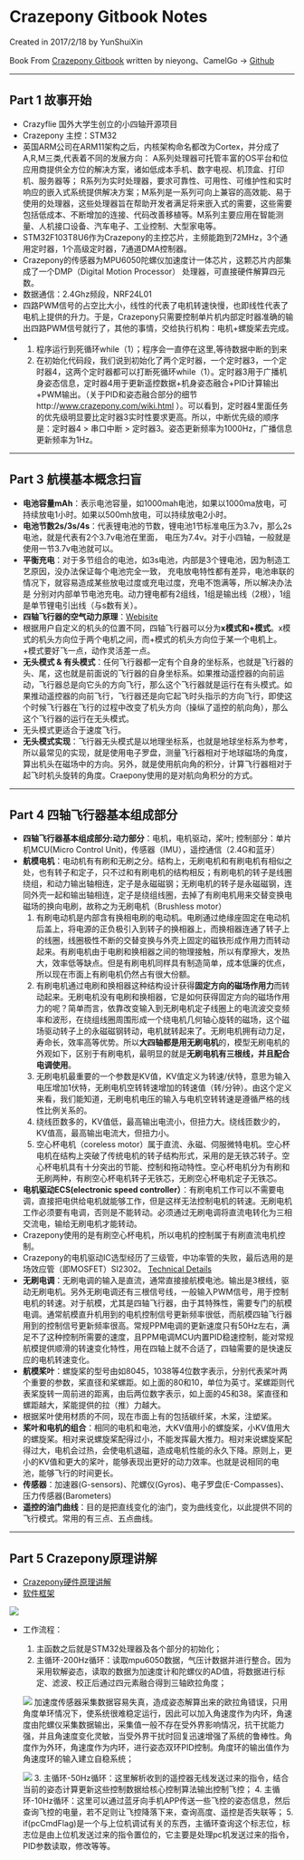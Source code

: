 # Crazepony Gitbook Notes
Created in 2017/2/18 by YunShuiXin

Book From [Crazepony Gitbook](https://www.gitbook.com/book/nieyong/crazepony-gitbook/details)
written by nieyong、CamelGo -> [Github](https://github.com/nieyong)

------
## Part 1 故事开始
+ Crazyflie 国外大学生创立的小四轴开源项目
+ Crazepony 主控：STM32
+ 英国ARM公司在ARM11架构之后，内核架构命名都改为Cortex，并分成了A,R,M三类,代表着不同的发展方向：
A系列处理器可托管丰富的OS平台和位应用商提供全方位的解决方案，诸如低成本手机、数字电视、机顶盒、打印机、服务器等； R系列为实时处理器，要求可靠性、可用性、可维护性和实时响应的嵌入式系统提供解决方案；M系列是一系列可向上兼容的高效能、易于使用的处理器，这些处理器旨在帮助开发者满足将来嵌入式的需要，这些需要包括低成本、不断增加的连接、代码改善移植等。M系列主要应用在智能测量、人机接口设备、汽车电子、工业控制、大型家电等。
+ STM32F103T8U6作为Crazepony的主控芯片，主频能跑到72MHz，3个通用定时器，1个高级定时器，7通道DMA控制器。
+ Crazepony的传感器为MPU6050陀螺仪加速度计一体芯片，这颗芯片内部集成了一个DMP（Digital Motion Processor）
处理器，可直接硬件解算四元数。
+ 数据通信：2.4Ghz频段，NRF24L01
+ 四路PWM信号的占空比大小，线性的代表了电机转速快慢，也即线性代表了电机上提供的升力。于是，Crazepony只需要控制单片机内部定时器准确的输出四路PWM信号就行了，其他的事情，交给执行机构：电机+螺旋桨去完成。
+ 1. 程序运行到死循环while（1）；程序会一直停在这里,等待数据中断的到来
  2. 在初始化代码段，我们说到初始化了两个定时器，一个定时器3，一个定时器4，这两个定时器都可以打断死循环while（1）。定时器3用于广播机身姿态信息，定时器4用于更新遥控数据+机身姿态融合+PID计算输出+PWM输出。（关于PID和姿态融合部分的细节http://www.crazepony.com/wiki.html ）。可以看到，定时器4里面任务的优先级明显要比定时器3实时性要求更高。所以，中断优先级的顺序是：定时器4 > 串口中断 > 定时器3。姿态更新频率为1000Hz，广播信息更新频率为1Hz。

----

## Part 3 航模基本概念扫盲
+ **电池容量mAh**：表示电池容量，如1000mah电池，如果以1000ma放电，可持续放电1小时。如果以500mh放电，可以持续放电2小时。
+ **电池节数2s/3s/4s**：代表锂电池的节数，锂电池1节标准电压为3.7v，那么2s电池，就是代表有2个3.7v电池在里面，
电压为7.4v。对于小四轴，一般就是使用一节3.7v电池就可以。
+ **平衡充电**：对于多节组合的电池，如3s电池，内部是3个锂电池，因为制造工艺原因，没办法保证每个电池完全一致，
充电放电特性都有差异，电池串联的情况下，就容易造成某些放电过度或充电过度，充电不饱满等，所以解决办法是
分别对内部单节电池充电。动力锂电都有2组线，1组是输出线（2根），1组是单节锂电引出线（与s数有关）。
+ **四轴飞行器的空气动力原理**：[Webisite](https://nieyong.gitbooks.io/crazepony-gitbook/content/wiki/quadcopter-aerodynamic.html)
+ 根据用户自定义的机头的位置不同，四轴飞行器可以分为**x模式和+模式**。x模式的机头方向位于两个电机之间，而+模式的机头方向位于某一个电机上。+模式要好飞一点，动作灵活差一点。
+ **无头模式 & 有头模式**：任何飞行器都一定有个自身的坐标系，也就是飞行器的头、尾，这也就是前面说的飞行器的自身坐标系。如果推动遥控器的向前运动，飞行器总是向它头的方向飞行，那么这个飞行器就是运行在有头模式。如果推动遥控器的向前飞行，飞行器还是向它起飞时头指示的方向飞行，即使这个时候飞行器在飞行的过程中改变了机头方向（操纵了遥控的航向角），那么 这个飞行器的运行在无头模式。
+ 无头模式更适合于速度飞行。
+ **无头模式实现**：飞行器无头模式是以地理坐标系，也就是地球坐标系为参考，所以最常见的实现，就是使用电子罗盘，测量飞行器相对于地球磁场的角度，算出机头在磁场中的方向。另外，就是使用航向角的积分，计算飞行器相对于起飞时机头旋转的角度。Craepony使用的是对航向角积分的方式。

---

## Part 4 四轴飞行器基本组成部分
+ **四轴飞行器基本组成部分:动力部分**：电机，电机驱动，桨叶; 控制部分：单片机MCU(Micro Control Unit)，传感器（IMU），遥控通信（2.4G和蓝牙）
+ **航模电机**：电动机有有刷和无刷之分。结构上，无刷电机和有刷电机有相似之处，也有转子和定子，只不过和有刷电机的结构相反；有刷电机的转子是线圈绕组，和动力输出轴相连，定子是永磁磁钢；无刷电机的转子是永磁磁钢，连同外壳一起和输出轴相连，定子是绕组线圈，去掉了有刷电机用来交替变换电磁场的换向电刷，故称之为无刷电机（Brushless motor）
  1. 有刷电动机是内部含有换相电刷的电动机。电刷通过绝缘座固定在电动机后盖上，将电源的正负极引入到转子的换相器上，而换相器连通了转子上的线圈，线圈极性不断的交替变换与外壳上固定的磁铁形成作用力而转动起来。有刷电机由于电刷和换相器之间的物理接触，所以有摩擦大，发热大，效率低等缺点。但是有刷电机同样具有制造简单，成本低廉的优点，所以现在市面上有刷电机仍然占有很大份额。
  2. 有刷电机通过电刷和换相器这种结构设计获得**固定方向的磁场作用力**而转动起来。无刷电机没有电刷和换相器，它是如何获得固定方向的磁场作用力的呢？简单而言，依靠改变输入到无刷电机定子线圈上的电流波交变频率和波形，在绕组线圈周围形成一个绕电机几何轴心旋转的磁场，这个磁场驱动转子上的永磁磁钢转动，电机就转起来了。无刷电机拥有动力足，寿命长，效率高等优势。所以**大四轴都是用无刷电机**的，模型无刷电机的外观如下，区别于有刷电机，最明显的就是**无刷电机有三根线，并且配合电调使用**。
  3. 无刷电机最重要的一个参数是KV值，KV值定义为转速/伏特，意思为输入电压增加1伏特，无刷电机空转转速增加的转速值（转/分钟）。由这个定义来看，我们能知道，无刷电机电压的输入与电机空转转速是遵循严格的线性比例关系的。
  4. 绕线匝数多的，KV值低，最高输出电流小，但扭力大。绕线匝数少的，KV值高，最高输出电流大，但扭力小。
  5. 空心杯电机（coreless motor）属于直流、永磁、伺服微特电机。空心杯电机在结构上突破了传统电机的转子结构形式，采用的是无铁芯转子。空心杯电机具有十分突出的节能、控制和拖动特性。空心杯电机分为有刷和无刷两种，有刷空心杯电机转子无铁芯，无刷空心杯电机定子无铁芯。
+ **电机驱动ECS(electronic speed controller）**：有刷电机工作可以不需要电调，直接把电供给电机就能够工作，但是这样无法控制电机的转速。无刷电机工作必须要有电调，否则是不能转动。必须通过无刷电调将直流电转化为三相交流电，输给无刷电机才能转动。
+ Crazepony使用的是有刷空心杯电机，所以电机的控制属于有刷直流电机控制。
+ Crazepony的电机驱动IC选型经历了三级管，中功率管的失败，最后选用的是场效应管（即MOSFET）SI2302。
[Technical Details](https://nieyong.gitbooks.io/crazepony-gitbook/content/wiki/motor-control-ic.html)
+ **无刷电调**：无刷电调的输入是直流，通常直接接航模电池。输出是3根线，驱动无刷电机。另外无刷电调还有三根信号线，一般输入PWM信号，用于控制电机的转速。对于航模，尤其是四轴飞行器，由于其特殊性，需要专门的航模电调。通常航模直升机用到的电机控制信号更新频率很低，而航模四轴飞行器用到的控制信号更新频率很高。常规PPM电调的更新速度只有50Hz左右，满足不了这种控制所需要的速度，且PPM电调MCU内置PID稳速控制，能对常规航模提供顺滑的转速变化特性，用在四轴上就不合适了，四轴需要的是快速反应的电机转速变化。
+ **航模桨叶**：螺旋桨的型号由如8045，1038等4位数字表示，分别代表桨叶两个重要的参数，桨直径和桨螺距。如上面的80和10，单位为英寸。桨螺距则代表桨旋转一周前进的距离，由后两位数字表示，如上面的45和38。桨直径和螺距越大，桨能提供的拉（推）力越大。
+ 根据桨叶使用材质的不同，现在市面上有的包括碳纤桨，木桨，注塑桨。
+ **桨叶和电机的组合**：相同的电机和电池，大KV值用小的螺旋桨，小KV值用大的螺旋桨。相对来说螺旋桨配得过小，不能发挥最大推力。相对来说螺旋桨配得过大，电机会过热，会使电机退磁，造成电机性能的永久下降。原则上，更小的KV值和更大的桨叶，能够表现出更好的动力效率。也就是说相同的电池，能够飞行的时间更长。
+ **传感器**：加速器(G-sensors)、陀螺仪(Gyros)、电子罗盘(E-Compasses)、压力传感器(Barometers)
+ **遥控的油门曲线**：目的是把直线变化的油门，变为曲线变化，以此提供不同的飞行模式。常用的有三点、五点曲线。

---

## Part 5 Crazepony原理讲解
+ [Crazepony硬件原理讲解](https://nieyong.gitbooks.io/crazepony-gitbook/content/wiki/hardware-base.html)
+ [软件框架](https://nieyong.gitbooks.io/crazepony-gitbook/content/wiki/softmain.html)

 ![](software_process.png)
+ 工作流程：
  1. 主函数之后就是STM32处理器及各个部分的初始化；
  2. 主循环-200Hz循环：读取mpu6050数据，气压计数据并进行整合。因为采用软解姿态，读取的数据为加速度计和陀螺仪的AD值，将数据进行标定、滤波、校正后通过四元素融合得到三轴欧拉角度；

  ![](main_loop_100hz.png)
  加速度传感器采集数据容易失真，造成姿态解算出来的欧拉角错误，只用角度单环情况下，使系统很难稳定运行，因此可以加入角速度作为内环，角速度由陀螺仪采集数据输出，采集值一般不存在受外界影响情况，抗干扰能力强，并且角速度变化灵敏，当受外界干扰时回复迅速增强了系统的鲁棒性。角度作为外环，角速度作为内环，进行姿态双环PID控制。角度环的输出值作为角速度环的输入建立自稳系统；

  ![](angle_pid.png)
  3. 主循环-50Hz循环：这里解析收到的遥控器无线发送过来的指令，结合当前的姿态计算更新这些控制数据给核心控制算法输出控制飞控；
  4. 主循环-10Hz循环：这里可以通过蓝牙向手机APP传送一些飞控的姿态信息，然后查询飞控的电量，若不足则让飞控降落下来，查询高度、遥控是否失联等；
  5. if(pcCmdFlag)是一个与上位机调试有关的东西，主循环查询这个标志位，标志位是由上位机发送过来的指令置位的，它主要是处理pc机发送过来的指令，PID参数读取，修改等等。
